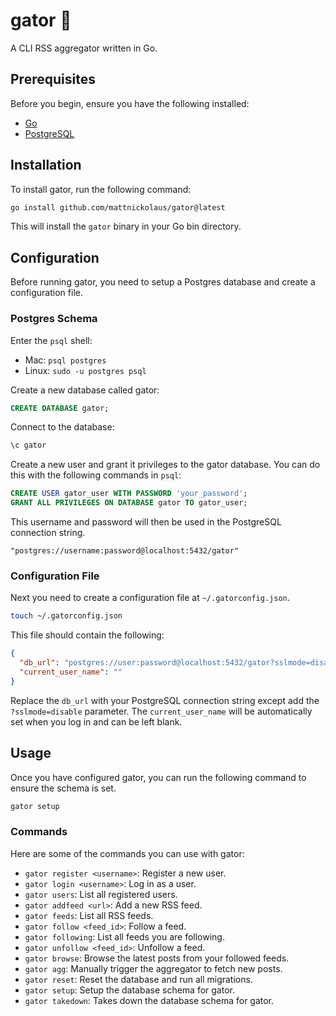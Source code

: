 # gator 🐊

A CLI RSS aggregator written in Go.

## Prerequisites

Before you begin, ensure you have the following installed:

*   [Go](https://golang.org/doc/install)
*   [PostgreSQL](https://www.postgresql.org/download/)

## Installation

To install gator, run the following command:

```bash
go install github.com/mattnickolaus/gator@latest
```

This will install the `gator` binary in your Go bin directory.

## Configuration

Before running gator, you need to setup a Postgres database and create a configuration file.

### Postgres Schema

Enter the `psql` shell:
- Mac: `psql postgres`
- Linux: `sudo -u postgres psql`

Create a new database called gator: 

``` sql
CREATE DATABASE gator;
```

Connect to the database:

``` sql
\c gator
```

Create a new user and grant it privileges to the gator database. You can do this with the following commands in `psql`:

```sql
CREATE USER gator_user WITH PASSWORD 'your_password';
GRANT ALL PRIVILEGES ON DATABASE gator TO gator_user;
```

This username and password will then be used in the PostgreSQL connection string.

```
"postgres://username:password@localhost:5432/gator"
```

### Configuration File

Next you need to create a configuration file at `~/.gatorconfig.json`. 

``` bash
touch ~/.gatorconfig.json 
```

This file should contain the following:

```json
{
  "db_url": "postgres://user:password@localhost:5432/gator?sslmode=disable",
  "current_user_name": ""
}
```

Replace the `db_url` with your PostgreSQL connection string except add the `?sslmode=disable` parameter. The `current_user_name` will be automatically set when you log in and can be left blank.

## Usage

Once you have configured gator, you can run the following command to ensure the schema is set. 

```bash
gator setup
```

### Commands

Here are some of the commands you can use with gator:

*   `gator register <username>`: Register a new user.
*   `gator login <username>`: Log in as a user.
*   `gator users`: List all registered users.
*   `gator addfeed <url>`: Add a new RSS feed.
*   `gator feeds`: List all RSS feeds.
*   `gator follow <feed_id>`: Follow a feed.
*   `gator following`: List all feeds you are following.
*   `gator unfollow <feed_id>`: Unfollow a feed.
*   `gator browse`: Browse the latest posts from your followed feeds.
*   `gator agg`: Manually trigger the aggregator to fetch new posts.
*   `gator reset`: Reset the database and run all migrations.
*   `gator setup`: Setup the database schema for gator.
*   `gator takedown`: Takes down the database schema for gator.


